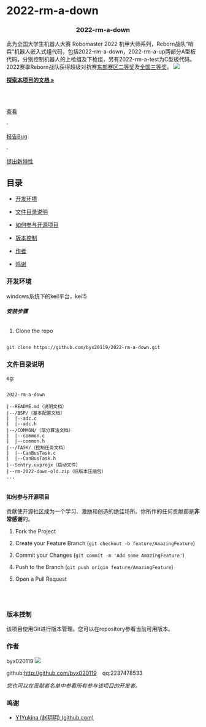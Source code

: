 # 2022-rm-a-down

<!-- PROJECT SHIELDS -->



<h3  align="center">2022-rm-a-down</h3>

<p  align="center">

此为全国大学生机器人大赛 Robomaster 2022 机甲大师系列，Reborn战队“哨兵”机器人嵌入式组代码，包括2022-rm-a-down，2022-rm-a-up两部分A型板代码，分别控制机器人的上枪组及下枪组，另有2022-rm-a-test为C型板代码。2022赛季Reborn战队获得超级对抗赛[东部赛区二等奖](https://www.robomaster.com/zh-CN/resource/pages/announcement/1463)及[全国三等奖](https://www.robomaster.com/zh-CN/resource/pages/announcement/1477)。
![](https://rm-static.djicdn.com/tem/55708/428eaaef4b6ba1632310756119837520.png)
<br  />

<a  href="https://github.com/byx020119/2022-rm-a-down"><strong>探索本项目的文档 »</strong></a>

<br  />

<br  />

<a  href="https://github.com/byx020119/2022-rm-a-down">查看</a>

·

<a  href="https://github.com/byx020119/2022-rm-a-down/issues">报告Bug</a>

·

<a  href="https://github.com/byx020119/2022-rm-a-down/issues">提出新特性</a>

</p>  

</p>


## 目录

  

- [开发环境](#开发环境)

- [文件目录说明](#文件目录说明)

- [如何参与开源项目](#如何参与开源项目)

- [版本控制](#版本控制)

- [作者](#作者)

- [鸣谢](#鸣谢)

  

### 开发环境

windows系统下的keil平台，keil5
  

###### **安装步骤**


1. Clone the repo

```sh

git clone https://github.com/byx20119/2022-rm-a-down.git

```

  

### 文件目录说明

eg:

  

```

2022-rm-a-down

|--README.md（说明文档）
|--/BSP/（基本配置文档）
|  |--adc.c
|  |--adc.h
|--/COMMON/（部分算法文档）
|  |--common.c
|  |--common.h
|--/TASK/（控制任务文档）
|  |--CanBusTask.c
|  |--CanBusTask.h
|--Sentry.uvprojx（启动文件）
|--rm-2022-down-old.zip（旧版本压缩包）
...
 

```


#### 如何参与开源项目

  

贡献使开源社区成为一个学习、激励和创造的绝佳场所。你所作的任何贡献都是**非常感谢**的。

  
  

1. Fork the Project

2. Create your Feature Branch (`git checkout -b feature/AmazingFeature`)

3. Commit your Changes (`git commit -m 'Add some AmazingFeature'`)

4. Push to the Branch (`git push origin feature/AmazingFeature`)

5. Open a Pull Request

 
<br>
<br/>

  

### 版本控制

  

该项目使用Git进行版本管理。您可以在repository参看当前可用版本。

  

### 作者

  

byx020119
![](https://avatars.githubusercontent.com/u/92295993?s=48&v=4)

  

github:http://github.com/byx020119 &ensp; qq:2237478533

  

*您也可以在贡献者名单中参看所有参与该项目的开发者。*
  

### 鸣谢


- [Y1Yukina (赵玥玥) (github.com)](https://github.com/Y1Yukina)


<!-- links -->


<!--stackedit_data:
eyJoaXN0b3J5IjpbMTQxNDg0MjY4NCwtODI5OTUzMTYxLC03MT
AyOTU5NTMsODEwMjAwNzAzLDg2Nzk5MjUwNywtMTE1MzYxMjIy
MiwxNjQwODkwMTgsLTY5MjYwMDExMiwtMTQ1NDY2NDUwNCwxMT
kzNjIxNTE5LC05NjMxODY0NzcsLTEyNTQ2NTM4NThdfQ==
-->